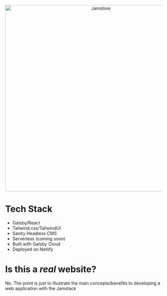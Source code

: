 <p align="center">
  <a href="https://jamstore.xyz">
    <img alt="Jamstore" src="https://jamstore.xyz/jam-og.png" width="600" />
  </a>
</p>

# Tech Stack

- Gatsby/React
- Tailwind.css/TailwindUI
- Sanity Headless CMS
- Serverless (coming soon)
- Built with Gatsby Cloud
- Deployed on Netlify

# Is this a _real_ website?

No. The point is just to illustrate the main concepts/benefits to developing a web application with the Jamstack
